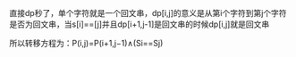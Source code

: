 直接dp秒了，单个字符就是一个回文串，dp[i,j]的意义是从第i个字符到第j个字符是否为回文串，当s[i]==[j]并且dp[i+1,j-1]是回文串的时候dp[i,j]就是回文串

所以转移方程为：P(i,j)=P(i+1,j−1)∧(Si==Sj)
